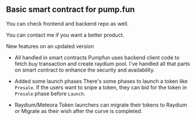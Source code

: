 ## Basic smart contract for pump.fun

You can check frontend and backend repo as well.

You can contact me if you want a better product.

New features on an updated version
- All handled in smart contracts
Pumpfun uses backend client code to fetch buy transaction and create raydium pool.
I've handled all that parts on smart contract to enhance the security and availability.

- Added some launch phases
There's some phases to launch a token like `Presale`.
If the users want to snipe a token, they can bid for the token in `Presale` phase before `Launch`.

- Raydium/Meteora
Token launchers can migrate their tokens to Raydium or Migrate as their wish after the curve is completed.